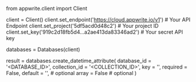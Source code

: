 from appwrite.client import Client

client = Client()
client.set_endpoint('https://cloud.appwrite.io/v1') # Your API Endpoint
client.set_project('5df5acd0d48c2') # Your project ID
client.set_key('919c2d18fb5d4...a2ae413da83346ad2') # Your secret API key

databases = Databases(client)

result = databases.create_datetime_attribute(
    database_id = '<DATABASE_ID>',
    collection_id = '<COLLECTION_ID>',
    key = '',
    required = False,
    default = '', # optional
    array = False # optional
)
